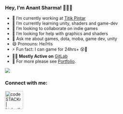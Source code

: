 ### Hey, I'm Anant Sharma! 🐱‍👤👾

- 🔭 I’m currently working at [Titik Pintar](https://titikpintar.id/)
- 🌱 I’m currently learning unity, shaders and game-dev
- 👯 I’m looking to collaborate on indie games
- 🤔 I’m looking for help with graphics and shaders
- 💬 Ask me about games, dota, moba, game dev, unity
- 😄 Pronouns: He/His
- ⚡ Fun fact: I can game for 24hrs+ 😵🤩
- 👨‍💻 **Mostly Active on** [GitLab](https://gitlab.com/ananttheant)
- 📃 For more please see <a href="https://ananttheant.github.io/" target="_blank">Portfolio</a>.


<img src="https://github-readme-stats.vercel.app/api?username=ananttheant&&show_icons=true&title_color=41b883&icon_color=41b883&text_color=273849&bg_color=fffefe">

### Connect with me:

[<img align="left" alt="codeSTACKr | LinkedIn" width="60px" src= "https://user-images.githubusercontent.com/10895811/152938752-963cfa44-403e-401d-a472-6d8fb0fc3684.png"/>][linkedin]

<br/>


[linkedin]: https://www.linkedin.com/in/anant-sharma-game/

<!--
<p align="left"> <img src="https://komarev.com/ghpvc/?username=rahul286" alt="rahul286" /> </p>
-->
